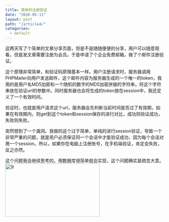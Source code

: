 ```yaml
---
title: 简单的注册验证
date: "2016-05-11"
layout: post
path: "/article4/"
categories:
  - default
---
```


这两天写了个简单的文章分享页面，但是不是随随便便的分享，用户可以随意观看，但是发文章需要注册为会员。于是申请了个企业免费邮箱，做了个邮件注册验证。

这个原理非常简单，和验证码原理基本一样。用户注册请求时，服务器调用PHPMailer向用户发送邮件，这个邮件内容为服务器生成的一个唯一的token，我用的是用户名MD5加密和一个随机的数字的MD5加密拼接的字符串，将这个字符串放在验证url的参数中。同时服务器也会将生成的token放在session中，我还定义了一个有效时间。

验证时，也就是用户请求这个url，服务器会先判断当前时间是否过了有效期，如果在有效期内，则get到这个token和session保存的进行对比，成功则验证成功，失败则失败。

突然想到了一个漏洞。我做的这个过于简单，单纯的进行session验证，导致一个非常严重的问题，就是用户必须保证同一个会话中才能验证成功，因为每个会话对用一个session。所以，如果你在电脑上注册账号，在手机端验证，肯定会失败，反之亦然。

这个问题我会继续思考的。用数据库很简单就会实现，这个问题确实是疏忽大意。<img class="alignnone size-medium wp-image-39" src="http://104.238.222.34/zcong/wp-content/uploads/2016/05/2016-05-1020-300x169.jpg" alt="9" width="300" height="169" />
